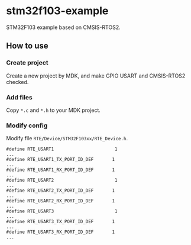 # stm32f103-example
STM32F103 example based on CMSIS-RTOS2.

## How to use
### Create project
Create a new project by MDK, and make GPIO USART and CMSIS-RTOS2 checked. 

### Add files
Copy ```*.c``` and ```*.h``` to your MDK project.

### Modify config
Modify file ```RTE/Device/STM32F103xx/RTE_Device.h```.
```
#define RTE_USART1                       1
...
#define RTE_USART1_TX_PORT_ID_DEF       1
...
#define RTE_USART1_RX_PORT_ID_DEF       1
...
#define RTE_USART2                       1
...
#define RTE_USART2_TX_PORT_ID_DEF       1
...
#define RTE_USART2_RX_PORT_ID_DEF       1
...
#define RTE_USART3                       1
...
#define RTE_USART3_TX_PORT_ID_DEF       1
...
#define RTE_USART3_RX_PORT_ID_DEF       1
...
```
